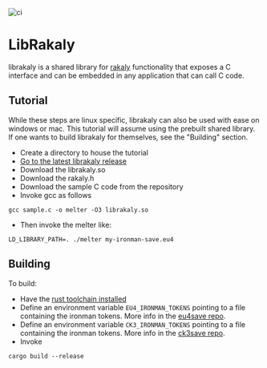 ![ci](https://github.com/rakaly/librakaly/workflows/ci/badge.svg)

# LibRakaly

librakaly is a shared library for [rakaly](https://rakaly.com/eu4) functionality that exposes a C interface and can be embedded in any application that can call C code.

## Tutorial

While these steps are linux specific, librakaly can also be used with ease on windows or mac. This tutorial will assume using the prebuilt shared library. If one wants to build librakaly for themselves, see the "Building" section.

- Create a directory to house the tutorial
- [Go to the latest librakaly release](https://github.com/rakaly/librakaly/releases)
- Download the librakaly.so
- Download the rakaly.h
- Download the sample C code from the repository
- Invoke gcc as follows

```
gcc sample.c -o melter -O3 librakaly.so
```

- Then invoke the melter like:

```
LD_LIBRARY_PATH=. ./melter my-ironman-save.eu4
```

## Building

To build:

- Have the [rust toolchain installed](https://rustup.rs/)
- Define an environment variable `EU4_IRONMAN_TOKENS` pointing to a file containing the ironman tokens. More info in the [eu4save repo](https://github.com/rakaly/eu4save#ironman).
- Define an environment variable `CK3_IRONMAN_TOKENS` pointing to a file containing the ironman tokens. More info in the [ck3save repo](https://github.com/rakaly/ck3save#ironman).
- Invoke

```
cargo build --release
```
